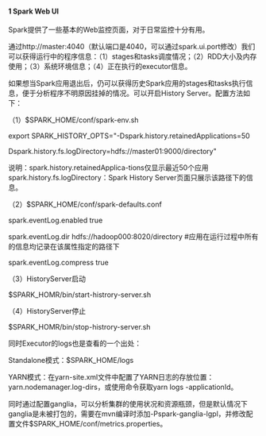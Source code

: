 #### 1  Spark Web UI

Spark提供了一些基本的Web监控页面，对于日常监控十分有用。

通过http://master:4040（默认端口是4040，可以通过spark.ui.port修改）我们可以获得运行中的程序信息：（1）stages和tasks调度情况；（2）RDD大小及内存使用；（3）系统环境信息；（4）正在执行的executor信息。

如果想当Spark应用退出后，仍可以获得历史Spark应用的stages和tasks执行信息，便于分析程序不明原因挂掉的情况。可以开启History Server。配置方法如下：

（1）$SPARK_HOME/conf/spark-env.sh

export SPARK_HISTORY_OPTS="-Dspark.history.retainedApplications=50

Dspark.history.fs.logDirectory=hdfs://master01:9000/directory"

说明：spark.history.retainedApplica-tions仅显示最近50个应用spark.history.fs.logDirectory：Spark History Server页面只展示该路径下的信息。

（2）$SPARK_HOME/conf/spark-defaults.conf

spark.eventLog.enabled true

spark.eventLog.dir hdfs://hadoop000:8020/directory #应用在运行过程中所有的信息均记录在该属性指定的路径下

spark.eventLog.compress true

（3）HistoryServer启动

$SPARK_HOMR/bin/start-histrory-server.sh

（4）HistoryServer停止

$SPARK_HOMR/bin/stop-histrory-server.sh

同时Executor的logs也是查看的一个出处：

Standalone模式：$SPARK_HOME/logs

YARN模式：在yarn-site.xml文件中配置了YARN日志的存放位置：yarn.nodemanager.log-dirs，或使用命令获取yarn logs -applicationId。

同时通过配置ganglia，可以分析集群的使用状况和资源瓶颈，但是默认情况下ganglia是未被打包的，需要在mvn编译时添加-Pspark-ganglia-lgpl，并修改配置文件$SPARK_HOME/conf/metrics.properties。